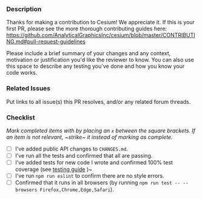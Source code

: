 ### Description

Thanks for making a contribution to Cesium! We appreciate it. If this is your first PR, please see the more thorough contributing guides here:
https://github.com/AnalyticalGraphicsInc/cesium/blob/master/CONTRIBUTING.md#pull-request-guidelines

Please include a brief summary of your changes and any context, motivation or justification you'd like the reviewer to know. You can also use this space to describe any testing you've done and how you know your code works.

### Related Issues

Put links to all issue(s) this PR resolves, and/or any related forum threads. 

### Checklist 

_Mark completed items with by placing an `x` between the square brackets. If an item is not relevant, ~strike~ it instead of marking as complete._

- [ ] I've added public API changes to `CHANGES.md`.
- [ ] I've run all the tests and confirmed that all are passing.
- [ ] I've added tests for new code I wrote and confirmed 100% test coverage (see [testing guide](https://github.com/AnalyticalGraphicsInc/cesium/blob/master/Documentation/Contributors/TestingGuide/README.md#running-the-tests) )~
- [ ] I've run `npm run eslint` to confirm there are no style errors.
- [ ] Confirmed that it runs in all browsers (by running `npm run test -- --browsers Firefox,Chrome,Edge,Safari`).
